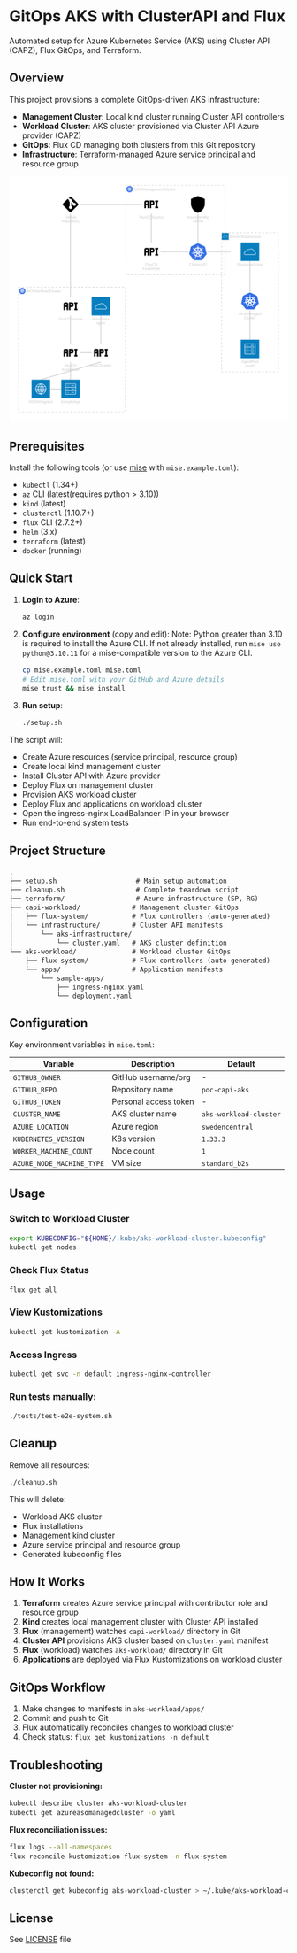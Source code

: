 # GitOps AKS with ClusterAPI and Flux

Automated setup for Azure Kubernetes Service (AKS) using Cluster API (CAPZ), Flux GitOps, and Terraform.

## Overview

This project provisions a complete GitOps-driven AKS infrastructure:

- **Management Cluster**: Local kind cluster running Cluster API controllers
- **Workload Cluster**: AKS cluster provisioned via Cluster API Azure provider (CAPZ)
- **GitOps**: Flux CD managing both clusters from this Git repository
- **Infrastructure**: Terraform-managed Azure service principal and resource group

![GitOps-driven AKS infrastructure](azure_kubernetes_fluxcd.svg)

## Prerequisites

Install the following tools (or use [mise](https://mise.jdx.dev/) with `mise.example.toml`):

- `kubectl` (1.34+)
- `az` CLI (latest(requires python > 3.10))
- `kind` (latest)
- `clusterctl` (1.10.7+)
- `flux` CLI (2.7.2+)
- `helm` (3.x)
- `terraform` (latest)
- `docker` (running)

## Quick Start

1. **Login to Azure**:
   ```bash
   az login
   ```

2. **Configure environment** (copy and edit):
   Note: Python greater than 3.10 is required to install the Azure CLI. If not already installed, run `mise use python@3.10.11` for a mise-compatible version to the Azure CLI.
   ```bash
   cp mise.example.toml mise.toml
   # Edit mise.toml with your GitHub and Azure details
   mise trust && mise install
   ```


3. **Run setup**:
   ```bash
   ./setup.sh
   ```

The script will:
- Create Azure resources (service principal, resource group)
- Create local kind management cluster
- Install Cluster API with Azure provider
- Deploy Flux on management cluster
- Provision AKS workload cluster
- Deploy Flux and applications on workload cluster
- Open the ingress-nginx LoadBalancer IP in your browser
- Run end-to-end system tests

## Project Structure

```
.
├── setup.sh                    # Main setup automation
├── cleanup.sh                  # Complete teardown script
├── terraform/                  # Azure infrastructure (SP, RG)
├── capi-workload/             # Management cluster GitOps
│   ├── flux-system/           # Flux controllers (auto-generated)
│   └── infrastructure/        # Cluster API manifests
│       └── aks-infrastructure/
│           └── cluster.yaml   # AKS cluster definition
└── aks-workload/              # Workload cluster GitOps
    ├── flux-system/           # Flux controllers (auto-generated)
    └── apps/                  # Application manifests
        └── sample-apps/
            ├── ingress-nginx.yaml
            └── deployment.yaml
```

## Configuration

Key environment variables in `mise.toml`:

| Variable | Description | Default |
|----------|-------------|---------|
| `GITHUB_OWNER` | GitHub username/org | - |
| `GITHUB_REPO` | Repository name | `poc-capi-aks` |
| `GITHUB_TOKEN` | Personal access token | - |
| `CLUSTER_NAME` | AKS cluster name | `aks-workload-cluster` |
| `AZURE_LOCATION` | Azure region | `swedencentral` |
| `KUBERNETES_VERSION` | K8s version | `1.33.3` |
| `WORKER_MACHINE_COUNT` | Node count | `1` |
| `AZURE_NODE_MACHINE_TYPE` | VM size | `standard_b2s` |

## Usage

### Switch to Workload Cluster
```bash
export KUBECONFIG="${HOME}/.kube/aks-workload-cluster.kubeconfig"
kubectl get nodes
```

### Check Flux Status
```bash
flux get all
```

### View Kustomizations
```bash
kubectl get kustomization -A
```

### Access Ingress
```bash
kubectl get svc -n default ingress-nginx-controller
```

### Run tests manually:
```bash
./tests/test-e2e-system.sh
```

## Cleanup

Remove all resources:
```bash
./cleanup.sh
```

This will delete:
- Workload AKS cluster
- Flux installations
- Management kind cluster
- Azure service principal and resource group
- Generated kubeconfig files

## How It Works

1. **Terraform** creates Azure service principal with contributor role and resource group
2. **Kind** creates local management cluster with Cluster API installed
3. **Flux** (management) watches `capi-workload/` directory in Git
4. **Cluster API** provisions AKS cluster based on `cluster.yaml` manifest
5. **Flux** (workload) watches `aks-workload/` directory in Git
6. **Applications** are deployed via Flux Kustomizations on workload cluster

## GitOps Workflow

1. Make changes to manifests in `aks-workload/apps/`
2. Commit and push to Git
3. Flux automatically reconciles changes to workload cluster
4. Check status: `flux get kustomizations -n default`

## Troubleshooting

**Cluster not provisioning:**
```bash
kubectl describe cluster aks-workload-cluster
kubectl get azureasomanagedcluster -o yaml
```

**Flux reconciliation issues:**
```bash
flux logs --all-namespaces
flux reconcile kustomization flux-system -n flux-system
```

**Kubeconfig not found:**
```bash
clusterctl get kubeconfig aks-workload-cluster > ~/.kube/aks-workload-cluster.kubeconfig
```

## License

See [LICENSE](LICENSE) file.
